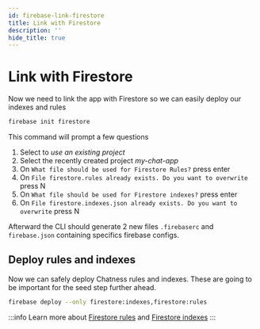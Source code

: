 ```yaml
---
id: firebase-link-firestore
title: Link with Firestore
description: ''
hide_title: true
---
```


# Link with Firestore

Now we need to link the app with Firestore so we can easily deploy our indexes and rules

```sh
firebase init firestore
```

This command will prompt a few questions

1. Select to _use an existing project_
2. Select the recently created project _my-chat-app_
3. On `What file should be used for Firestore Rules?` press enter
4. On `File firestore.rules already exists. Do you want to overwrite` press N
5. On `What file should be used for Firestore indexes?` press enter
6. On `File firestore.indexes.json already exists. Do you want to overwrite` press N

Afterward the CLI should generate 2 new files `.firebaserc` and `firebase.json` containing specifics firebase configs.

## Deploy rules and indexes

Now we can safely deploy Chatness rules and indexes. These are going to be important for the seed step further ahead.

```sh
firebase deploy --only firestore:indexes,firestore:rules
```

:::info
Learn more about [Firestore rules](https://firebase.google.com/docs/firestore/security/get-started) and [Firestore indexes](https://firebase.google.com/docs/firestore/query-data/indexing)
:::

